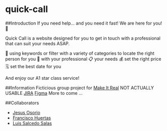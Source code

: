 # quick-call
##Introduction
If you need help... and you need it fast! We are here for you! 🙌

Quick Call is a website designed for you to get in touch with a professional that can suit your needs ASAP.

🔎 using keywords or filter with a variety of categories to locate the right person for you
💬 with your professional
📋 your needs
💰 set the right price
🗓️ set the best date for you

And enjoy our A1 star class service!

##Information
Ficticious group project for [Make It Real](https://www.makeitreal.camp/) NOT ACTUALLY USABLE
[JIRA](https://s-luis-s.atlassian.net/jira/software/projects/QC/boards/3/backlog)
[Figma](https://www.figma.com/file/gUpnX4CYP2dnjUrSVnWz4i/Quick-Call?node-id=0%3A1)
More to come ...

##Collaborators
- [Jesus Osorio](#)
- [Francisco Huertas](#)
- [Luis Salcedo Salas](https://github.com/Luis-S-S)
